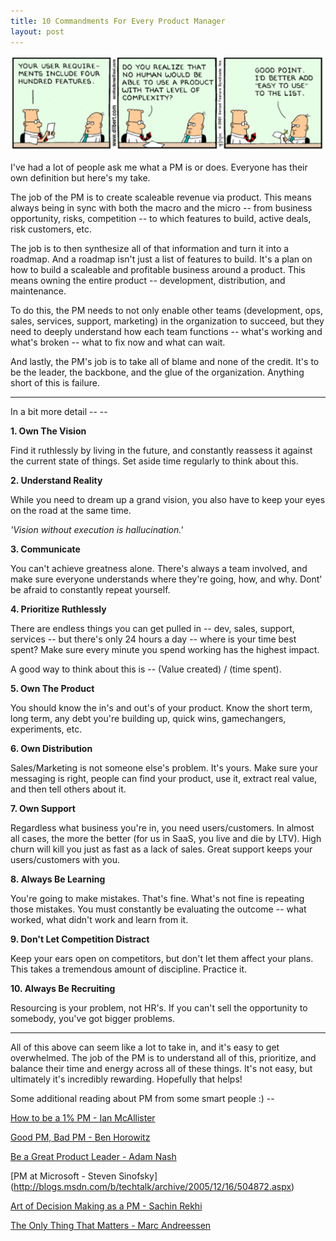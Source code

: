 ```yaml
---
title: 10 Commandments For Every Product Manager
layout: post
---
```


![dilbert-pm](/images/dilbert-pm.png)

I've had a lot of people ask me what a PM is or does. Everyone has their own definition but here's my take.

The job of the PM is to create scaleable revenue via product. This means always being in sync with both the macro and the micro -- from business opportunity, risks, competition -- to which features to build, active deals, risk customers, etc. 

The job is to then synthesize all of that information and turn it into a roadmap. And a roadmap isn't just a list of features to build. It's a plan on how to build a scaleable and profitable business around a product. This means owning the entire product -- development, distribution, and maintenance.

To do this, the PM needs to not only enable other teams (development, ops, sales, services, support, marketing) in the organization to succeed, but they need to deeply understand how each team functions -- what's working and what's broken -- what to fix now and what can wait. 

And lastly, the PM's job is to take all of blame and none of the credit. It's to be the leader, the backbone, and the glue of the organization. Anything short of this is failure. 

<hr>

In a bit more detail -- --

**1. Own The Vision**

Find it ruthlessly by living in the future, and constantly reassess it against the current state of things. Set aside time regularly to think about this.

**2. Understand Reality**

While you need to dream up a grand vision, you also have to keep your eyes on the road at the same time.

*'Vision without execution is hallucination.'*

**3. Communicate**

You can't achieve greatness alone. There's always a team involved, and make sure everyone understands where they're going, how, and why. Dont' be afraid to constantly repeat yourself. 

**4. Prioritize Ruthlessly**

There are endless things you can get pulled in -- dev, sales, support, services -- but there's only 24 hours a day -- where is your time best spent? Make sure every minute you spend working has the highest impact. 

A good way to think about this is -- (Value created) / (time spent).

**5. Own The Product**

You should know the in's and out's of your product. Know the short term, long term, any debt you're building up, quick wins, gamechangers, experiments, etc. 

**6. Own Distribution**

Sales/Marketing is not someone else's problem. It's yours. Make sure your messaging is right, people can find your product, use it, extract real value, and then tell others about it. 

**7. Own Support**

Regardless what business you're in, you need users/customers. In almost all cases, the more the better (for us in SaaS, you live and die by LTV). High churn will kill you just as fast as a lack of sales. Great support keeps your users/customers with you.

**8. Always Be Learning**

You're going to make mistakes. That's fine. What's not fine is repeating those mistakes. You must constantly be evaluating the outcome -- what worked, what didn't work and learn from it. 

**9. Don't Let Competition Distract**

Keep your ears open on competitors, but don't let them affect your plans. This takes a tremendous amount of discipline. Practice it.

**10. Always Be Recruiting** 

Resourcing is your problem, not HR's. If you can't sell the opportunity to somebody, you've got bigger problems.

<hr>

All of this above can seem like a lot to take in, and it's easy to get overwhelmed. The job of the PM is to understand all of this, prioritize, and balance their time and energy across all of these things. It's not easy, but ultimately it's incredibly rewarding. Hopefully that helps!

Some additional reading about PM from some smart people :) --

[How to be a 1% PM - Ian McAllister](http://www.quora.com/Product-Management/What-distinguishes-the-Top-1-of-Product-Managers-from-the-Top-10)

[Good PM, Bad PM - Ben Horowitz](http://benhorowitz.files.wordpress.com/2010/05/good-product-manager.pdf)

[Be a Great Product Leader - Adam Nash](http://blog.adamnash.com/2011/12/16/be-a-great-product-leader/)

[PM at Microsoft - Steven Sinofsky] (http://blogs.msdn.com/b/techtalk/archive/2005/12/16/504872.aspx)

[Art of Decision Making as a PM - Sachin Rekhi](http://www.sachinrekhi.com/blog/2013/03/18/the-art-of-decision-making-as-a-product-manager)

[The Only Thing That Matters - Marc Andreessen](http://pmarchive.com/guide_to_startups_part4.html)

